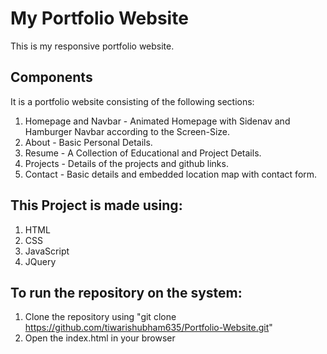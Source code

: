 # My Portfolio Website                                                     
This is my responsive portfolio website.

 ## Components                           
 It is a portfolio website consisting of the following sections:
  1. Homepage and Navbar - Animated Homepage with Sidenav and Hamburger Navbar according to the Screen-Size.
  2. About - Basic Personal Details.
  3. Resume - A Collection of Educational and Project Details.
  4. Projects - Details of the projects and github links.
  5. Contact - Basic details and embedded location map with contact form.

## This Project is made using:
   1. HTML
   2. CSS
   3. JavaScript
   4. JQuery
   
 ## To run the repository on the system:
   1. Clone the repository using "git clone https://github.com/tiwarishubham635/Portfolio-Website.git"
   2. Open the index.html in your browser
